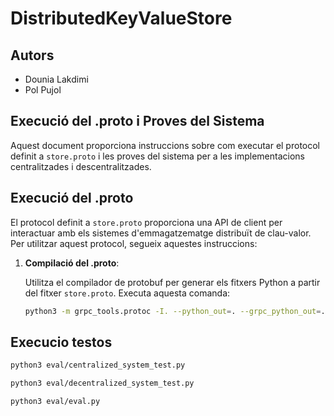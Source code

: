 # DistributedKeyValueStore

## Autors
- Dounia Lakdimi
- Pol Pujol
  
## Execució del .proto i Proves del Sistema

Aquest document proporciona instruccions sobre com executar el protocol definit a `store.proto` i les proves del sistema per a les implementacions centralitzades i descentralitzades.

## Execució del .proto

El protocol definit a `store.proto` proporciona una API de client per interactuar amb els sistemes d'emmagatzematge distribuït de clau-valor. Per utilitzar aquest protocol, segueix aquestes instruccions:

1. **Compilació del .proto**:
   
   Utilitza el compilador de protobuf per generar els fitxers Python a partir del fitxer `store.proto`. Executa aquesta comanda:

   ```bash
   python3 -m grpc_tools.protoc -I. --python_out=. --grpc_python_out=. store.proto

## Execucio testos
```bash
python3 eval/centralized_system_test.py

python3 eval/decentralized_system_test.py

python3 eval/eval.py


